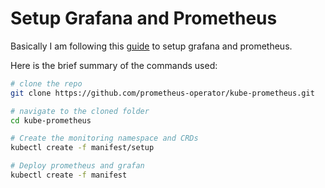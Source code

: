 # Setup Grafana and Prometheus

Basically I am following this [guide](https://computingforgeeks.com/setup-prometheus-and-grafana-on-kubernetes/) to setup grafana and prometheus.

Here is the brief summary of the commands used:

```bash
# clone the repo
git clone https://github.com/prometheus-operator/kube-prometheus.git

# navigate to the cloned folder
cd kube-prometheus

# Create the monitoring namespace and CRDs
kubectl create -f manifest/setup

# Deploy prometheus and grafan
kubectl create -f manifest
```
